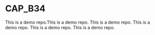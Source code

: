 # CAP_B34

This is a demo repo.This is a demo repo.
This is a demo repo.
This is a demo repo.
This is a demo repo.
This is a demo repo.

